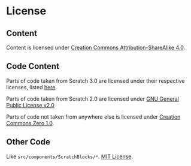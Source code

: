 # License

## Content
Content is licensed under [Creation Commons Attribution-ShareAlike 4.0](https://creativecommons.org/licenses/by-sa/4.0/).

## Code Content
Parts of code taken from Scratch 3.0 are licensed under their respective licenses, listed [here](./credits#scratch-30).

Parts of code taken from Scratch 2.0 are licensed under [GNU General Public License v2.0](https://github.com/scratchfoundation/scratch-flash/blob/2e4a402ceb205a042887f54b26eebe1c2e6da6c0/COPYING)

Parts of code not taken from anywhere else is licensed under [Creation Commons Zero 1.0](https://creativecommons.org/publicdomain/zero/1.0/).

## Other Code
Like `src/components/ScratchBlocks/*`. [MIT License](https://github.com/Mrcomputer1/scratch-modding/blob/master/LICENSE.md).
